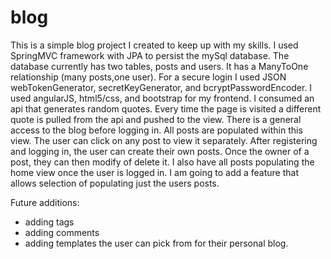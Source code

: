 # blog
This is a simple blog project I created to keep up with my skills. I used SpringMVC framework with JPA to 
persist the mySql database. The database currently has two tables, posts and users. It has a ManyToOne relationship (many posts,one user). For a secure login I used JSON webTokenGenerator, secretKeyGenerator, and bcryptPasswordEncoder. I used angularJS, html5/css, and bootstrap for my frontend. I consumed an api that generates random quotes. Every time the page is visited a different quote is pulled from the api and pushed to the view.
There is a general access to the blog before logging in. All posts are populated within this view. The user can click on any post to view it separately. After registering and logging in, the user can create their own posts. Once the owner of a post, they can then modify of delete it. I also have all posts populating the home view once the user is logged in. I am going to add a feature that allows selection of populating just the users posts.


Future additions: 
- adding tags
- adding comments
- adding templates the user can pick from for their personal blog.
